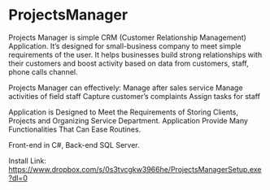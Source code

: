 # ProjectsManager

Projects Manager is simple CRM (Customer Relationship Management) Application. It’s designed for small-business company to meet simple requirements of the user. It helps businesses build strong relationships with their customers and boost activity based on data from customers, staff, phone calls channel. 

Projects Manager can effectively:
Manage after sales service
Manage activities of field staff 
Capture customer’s complaints 
Assign tasks for staff

Application is Designed to Meet the Requirements of Storing Clients, Projects and Organizing Service Department. Application Provide Many Functionalities That Can Ease Routines. 

Front-end in C#, Back-end SQL Server.


Install Link:
https://www.dropbox.com/s/0s3tvcgkw3966he/ProjectsManagerSetup.exe?dl=0

